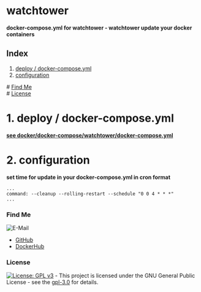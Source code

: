 # watchtower

**docker-compose.yml for watchtower - watchtower update your docker containers**  

## Index

1. [deploy / docker-compose.yml](#deploy)  
2. [configuration](#reverse-proxy)  

\# [Find Me](#findme)  
\# [License](#license)  

# 1. deploy / docker-compose.yml <a name="deploy"></a>  
**[see docker/docker-compose/watchtower/docker-compose.yml](https://github.com/3x3cut0r/vps/blob/main/docker/docker-compose/watchtower/docker-compose.yml)**  

# 2. configuration <a name="configuration"></a>  
**set time for update in your docker-compose.yml in cron format**  
```shell
...
command: --cleanup --rolling-restart --schedule "0 0 4 * * *"
...

```

### Find Me <a name="findme"></a>

![E-Mail](https://img.shields.io/badge/E--Mail-executor55%40gmx.de-red)
* [GitHub](https://github.com/3x3cut0r)
* [DockerHub](https://hub.docker.com/u/3x3cut0r)

### License <a name="license"></a>

[![License: GPL v3](https://img.shields.io/badge/License-GPLv3-blue.svg)](https://www.gnu.org/licenses/gpl-3.0) - This project is licensed under the GNU General Public License - see the [gpl-3.0](https://www.gnu.org/licenses/gpl-3.0.en.html) for details.
